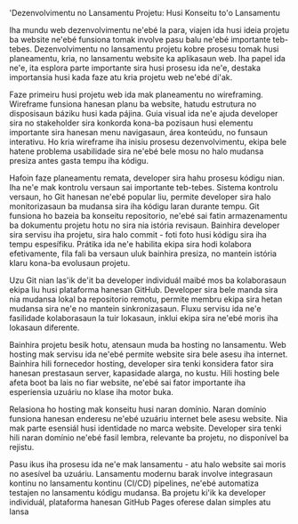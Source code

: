 'Dezenvolvimentu no Lansamentu Projetu: Husi Konseitu to'o Lansamentu

Iha mundu web dezenvolvimentu ne'ebé la para, viajen ida husi ideia projetu ba website ne'ebé funsiona tomak involve pasu balu ne'ebé importante teb-tebes. Dezenvolvimentu no lansamentu projetu kobre prosesu tomak husi planeamentu, kria, no lansamentu website ka aplikasaun web. Iha papel ida ne'e, ita esplora parte importante sira husi prosesu ida ne'e, destaka importansia husi kada faze atu kria projetu web ne'ebé di'ak.

Faze primeiru husi projetu web ida mak planeamentu no wireframing. Wireframe funsiona hanesan planu ba website, hatudu estrutura no disposisaun báziku husi kada pájina. Guia visual ida ne'e ajuda developer sira no stakeholder sira konkorda kona-ba pozisaun husi elementu importante sira hanesan menu navigasaun, área konteúdu, no funsaun interativu. Ho kria wireframe iha inisiu prosesu dezenvolvimentu, ekipa bele hatene problema usabilidade sira ne'ebé bele mosu no halo mudansa presiza antes gasta tempu iha kódigu.

Hafoin faze planeamentu remata, developer sira hahu prosesu kódigu nian. Iha ne'e mak kontrolu versaun sai importante teb-tebes. Sistema kontrolu versaun, ho Git hanesan ne'ebé popular liu, permite developer sira halo monitorizasaun ba mudansa sira iha kódigu laran durante tempu. Git funsiona ho bazeia ba konseitu repositorio, ne'ebé sai fatin armazenamentu ba dokumentu projetu hotu no sira nia istória revisaun. Bainhira developer sira servisu iha projetu, sira halo commit - foti foto husi kódigu sira iha tempu espesífiku. Prátika ida ne'e habilita ekipa sira hodi kolabora efetivamente, fila fali ba versaun uluk bainhira presiza, no mantein istória klaru kona-ba evolusaun projetu.

Uzu Git nian las'ik de'it ba developer individuál maibé mos ba kolaborasaun ekipa liu husi plataforma hanesan GitHub. Developer sira bele manda sira nia mudansa lokal ba repositorio remotu, permite membru ekipa sira hetan mudansa sira ne'e no mantein sinkronizasaun. Fluxu servisu ida ne'e fasilidade kolaborasaun la tuir lokasaun, inklui ekipa sira ne'ebé moris iha lokasaun diferente.

Bainhira projetu besik hotu, atensaun muda ba hosting no lansamentu. Web hosting mak servisu ida ne'ebé permite website sira bele asesu iha internet. Bainhira hili fornecedor hosting, developer sira tenki konsidera fator sira hanesan prestasaun server, kapasidade alarga, no kustu. Hili hosting bele afeta boot ba lais no fiar website, ne'ebé sai fator importante iha esperiensia uzuáriu no klase iha motor buka.

Relasiona ho hosting mak konseitu husi naran domínio. Naran domínio funsiona hanesan enderesu ne'ebé uzuáriu internet bele asesu website. Nia mak parte esensiál husi identidade no marca website. Developer sira tenki hili naran domínio ne'ebé fasil lembra, relevante ba projetu, no disponível ba rejistu.

Pasu ikus iha prosesu ida ne'e mak lansamentu - atu halo website sai moris no asesível ba uzuáriu. Lansamentu modernu barak involve integrasaun kontinu no lansamentu kontinu (CI/CD) pipelines, ne'ebé automatiza testajen no lansamentu kódigu mudansa. Ba projetu ki'ik ka developer individuál, plataforma hanesan GitHub Pages oferese dalan simples atu lansa